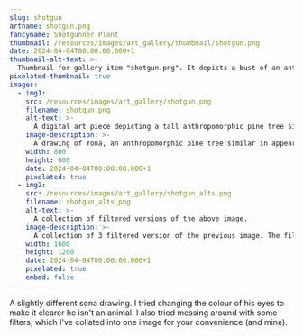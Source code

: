```yaml
---
slug: shotgun
artname: shotgun.png
fancyname: Shotgunner Plant
thumbnail: /resources/images/art_gallery/thumbnail/shotgun.png
date: 2024-04-04T00:00:00.000+1
thumbnail-alt-text: >-
  Thumbnail for gallery item "shotgun.png". It depicts a bust of an anthropomorphic pine tree.
pixelated-thumbnail: true
images:
  - img1:
    src: /resources/images/art_gallery/shotgun.png
    filename: shotgun.png
    alt-text: >-
      A digital art piece depicting a tall anthropomorphic pine tree similar in appearance to a hedgehog.
    image-description: >-
      A drawing of Yona, an anthropomorphic pine tree similar in appearance to a hedgehog. He is wearing a white shirt, a short blue skirt, and boots. He is in the air and holding a stylised shotgun in one hand and a blade in the other. Being a plant, his hands are morphed to fit the items he's holding. His wings are flared upwards behind him.
    width: 800
    height: 600
    date: 2024-04-04T00:00:00.000+1
    pixelated: true
  - img2:
    src: /resources/images/art_gallery/shotgun_alts.png
    filename: shotgun_alts_png
    alt-text: >-
      A collection of filtered versions of the above image.
    image-description: >-
      A collection of 3 filtered version of the previous image. The filters tint the image pink, blue, and yellow respectively.
    width: 1600
    height: 1200
    date: 2024-04-04T00:00:00.000+1
    pixelated: true
    embed: false
---
```

<p>
	A slightly different sona drawing. I tried changing the colour of his eyes to make it clearer he isn't an animal. I also tried messing around with some filters, which I've collated into one image for your convenience (and mine).
</p>

